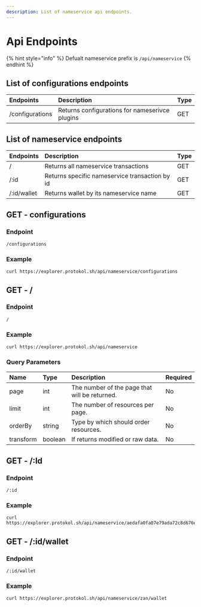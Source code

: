 ```yaml
---
description: List of nameservice api endpoints.
---
```


# Api Endpoints

{% hint style="info" %}
Defualt nameservice prefix is `/api/nameservice`
{% endhint %}

## List of configurations endpoints

| Endpoints | Description | Type |
| :--- | :--- | :--- |
| /configurations | Returns configurations for nameserivce plugins | GET |

## List of nameservice endpoints

| Endpoints | Description | Type |
| :--- | :--- | :--- |
| / | Returns all nameservice transactions | GET |
| /:id | Returns specific nameservice transaction by id | GET |
| /:id/wallet | Returns wallet by its nameservice name | GET |



## GET - configurations

### Endpoint

```text
/configurations
```

### Example

```text
curl https://explorer.protokol.sh/api/nameservice/configurations
```

## GET - /

### Endpoint

```text
/
```

### Example

```text
curl https://explorer.protokol.sh/api/nameservice
```

### **Query Parameters**

| **Name** | Type | Description | Required |
| :--- | :--- | :--- | :--- |
| page | int | The number of the page that will be returned. | No |
| limit | int | The number of resources per page. | No |
| orderBy | string | Type by which should order resources. | No |
| transform | boolean | If returns modified or raw data. | No |

## GET - /:Id

### **Endpoint**

```text
/:id
```

### Example

```text
curl https://explorer.protokol.sh/api/nameservice/aedafa0fa07e79ada72c8d676efaa9429ff04f47271bce742c6079b56872285c
```

## GET - /:id/wallet

### Endpoint

```text
/:id/wallet
```

### Example

```text
curl https://explorer.protokol.sh/api/nameservice/zan/wallet
```

